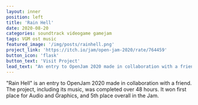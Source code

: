 ```yaml
---
layout: inner
position: left
title: 'Rain Hell'
date: 2020-08-20 
categories: soundtrack videogame gamejam
tags: VGM ost music 
featured_image: '/img/posts/rainhell.png'
project_link: 'https://itch.io/jam/open-jam-2020/rate/764459'
button_icon: 'flask'
button_text: 'Visit Project'
lead_text: "An entry to OpenJam 2020 made in collaboration with a friend. The project, including its music, was completed over 48 hours."
---
```

"Rain Hell" is an entry to OpenJam 2020 made in collaboration with a friend. The project, including its music, was completed over 48 hours. It won first place for Audio and Graphics, and 5th place overall in the Jam.
